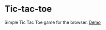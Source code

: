 # Tic-tac-toe

Simple Tic Tac Toe game for the browser. [Demo](https://hydroper.github.io/tictactoe/)